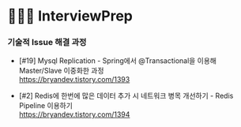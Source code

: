 # 🧑🏻‍💻 InterviewPrep


### 기술적 Issue 해결 과정

- [#19] Mysql Replication - Spring에서 @Transactional을 이용해 Master/Slave 이중화한 과정<br>
  https://bryandev.tistory.com/1393

-  [#2] Redis에 한번에 많은 데이터 추가 시 네트워크 병목 개선하기 - Redis Pipeline 이용하기<br>
  https://bryandev.tistory.com/1394   
